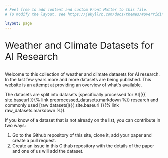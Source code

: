 ```yaml
---
# Feel free to add content and custom Front Matter to this file.
# To modify the layout, see https://jekyllrb.com/docs/themes/#overriding-theme-defaults

layout: page
---
```


<p style="font-size:30px">Weather and Climate Datasets for AI Research</p>


Welcome to this collection of weather and climate datasets for AI research. In the last few years more and more datasets are being published. This website is an attempt at providing an overview of what's available.

The datasets are split into datasets [specifically processed for AI]({{ site.baseurl }}{% link preprocessed_datasets.markdown %}) research and commonly used [raw datasets]({{ site.baseurl }}{% link raw_datasets.markdown %}). 

If you know of a dataset that is not already on the list, you can contribute in two ways:

1. Go to the Github repository of this site, clone it, add your paper and create a pull request.
2. Create an issue in this Github repository with the details of the paper and one of us will add the dataset.